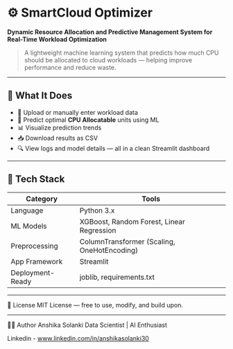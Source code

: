 # ⚙️ SmartCloud Optimizer

**Dynamic Resource Allocation and Predictive Management System for Real-Time Workload Optimization**

> A lightweight machine learning system that predicts how much CPU should be allocated to cloud workloads — helping improve performance and reduce waste.

---

## 🚀 What It Does

- 📁 Upload or manually enter workload data  
- 🤖 Predict optimal **CPU Allocatable** units using ML  
- 📊 Visualize prediction trends  
- 📥 Download results as CSV  
- 🔍 View logs and model details — all in a clean Streamlit dashboard

---

## 🧠 Tech Stack

| Category | Tools |
|---------|--------|
| Language | Python 3.x |
| ML Models | XGBoost, Random Forest, Linear Regression |
| Preprocessing | ColumnTransformer (Scaling, OneHotEncoding) |
| App Framework | Streamlit |
| Deployment-Ready | joblib, requirements.txt |

---

📄 License
MIT License — free to use, modify, and build upon.

---

🙋‍♀️ Author
Anshika Solanki
Data Scientist | AI Enthusiast

Linkedin - www.linkedin.com/in/anshikasolanki30 


